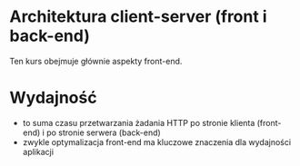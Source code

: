 # Architektura client-server (front i back-end)

Ten kurs obejmuje głównie aspekty front-end.

# Wydajność

- to suma czasu przetwarzania żadania HTTP po stronie klienta (front-end) i po stronie serwera (back-end)
- zwykle optymalizacja front-end ma kluczowe znaczenia dla wydajności aplikacji